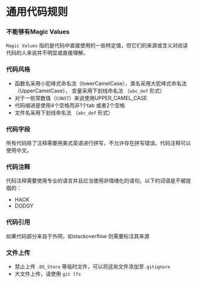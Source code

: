 # 通用代码规则

### 不能够有Magic Values
`Magic Values` 指的是代码中直接使用的一些特定值，但它们的来源或含义对阅读代码的人来说并不明显或直接理解。

### 代码风格
- 函数名采用小驼峰式命名法（lowerCamelCase），类名采用大驼峰式命名法（UpperCamelCase）， 变量采用下划线命名法 （`abc_def` 形式）
- 对于一些常数值（`CONST`）来说使用UPPER_CAMEL_CASE
- 代码缩进是使用4个空格而非1个tab 或者2个空格
- 文件名采用下划线命名法 （`abc_def` 形式）

### 代码字段
所有代码除了注释需要用美式英语进行拼写，不允许存在拼写错误。代码注释可以使用中文。

### 代码注释
代码注释需要使用专业的语言并且应当使用非情绪化的语句。以下的词语是不被提倡的：
* HACK
* DODGY

### 代码引用
如果代码部分来自于外网，如stackoverflow 则需要标注其来源

### 文件上传
- 禁止上传 `.DS_Store` 等临时文件，可以将这些文件添加至`.gitignore`
- 大文件上传，请使用 `git lfs`